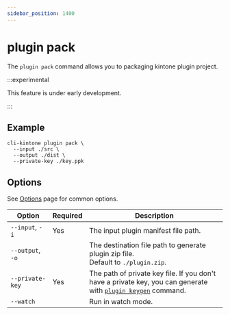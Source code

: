 ```yaml
---
sidebar_position: 1400
---
```


# plugin pack

The `plugin pack` command allows you to packaging kintone plugin project.

:::experimental

This feature is under early development.

:::

## Example

```shell
cli-kintone plugin pack \
  --input ./src \
  --output ./dist \
  --private-key ./key.ppk
```

## Options

See [Options](/guide/options) page for common options.

| Option            | Required | Description                                                                                                                       |
| ----------------- | -------- | --------------------------------------------------------------------------------------------------------------------------------- |
| `--input`, `-i`   | Yes      | The input plugin manifest file path.                                                                                              |
| `--output`, `-o`  |          | The destination file path to generate plugin zip file.<br/>Default to `./plugin.zip`.                                             |
| `--private-key  ` | Yes      | The path of private key file. If you don't have a private key, you can generate with [`plugin keygen`](./plugin-pack.md) command. |
| `--watch  `       |          | Run in watch mode.                                                                                                                |
